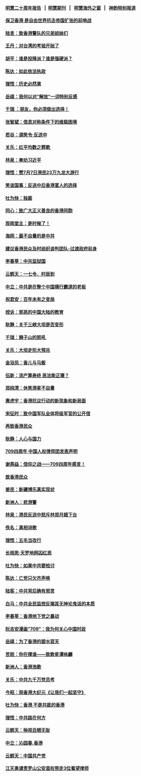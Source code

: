 #### [明慧二十周年报告](https://github.com/gfw-breaker/mh-reports/blob/master/README.md?t=07181736) &nbsp;&nbsp;|&nbsp;&nbsp;[明慧期刊](https://github.com/gfw-breaker/mh-qikan) &nbsp;&nbsp;|&nbsp;&nbsp; [明慧海外之窗](https://github.com/gfw-breaker/mh-news/blob/master/README.md?t=07181736) &nbsp;&nbsp;|&nbsp;&nbsp; [神韵特别报道](https://github.com/gfw-breaker/mh-news/blob/master/shenyun.md?t=07181736) 

#### [保卫香港 是自由世界抗击帝国扩张的前哨战](../pages/nsc993/n11393186.md?t=07181736) 

#### [陆言：致香港警队的兄弟姐妹们](../pages/nsc993/n11392281.md?t=07181736) 

#### [王丹：对台湾的考验开始了](../pages/nsc993/n11391258.md?t=07181736) 

#### [胡平：谁是投降派？谁是强硬派？](../pages/nsc993/n11391224.md?t=07181736) 

#### [陈达：如此依法执政](../pages/nsc993/n11388999.md?t=07181736) 

#### [理悟：历史必然果](../pages/nsc993/n11388741.md?t=07181736) 

#### [岳祺：我何以对“解放”一词特别反感](../pages/nsc993/n11385696.md?t=07181736) 

#### [千瑞 ：朋友，你必须做出选择！](../pages/nsc993/n11384949.md?t=07181736) 

#### [张智斌：信息对称条件下的维稳困境](../pages/nsc993/n11384812.md?t=07181736) 

#### [若谷：调笑令‧反送中](../pages/nsc993/n11383745.md?t=07181736) 

#### [关乐：红平均数之葬歌 ](../pages/nsc993/n11383498.md?t=07181736) 

#### [林泉：奉劝习近平](../pages/nsc993/n11383487.md?t=07181736) 

#### [理悟：赞7月7日港民23万九龙大游行](../pages/nsc993/n11383473.md?t=07181736) 

#### [笑谈国事：反送中后香港富人的选择](../pages/nsc993/n11382020.md?t=07181736) 

#### [吐为快：独裁](../pages/nsc993/n11382755.md?t=07181736) 

#### [同心：致广大正义善良的香港同胞](../pages/nsc993/n11382745.md?t=07181736) 

#### [观雨堂主：是时候了！](../pages/nsc993/n11382737.md?t=07181736) 

#### [海网：最不自量的是中共](../pages/nsc993/n11380440.md?t=07181736) 

#### [建议香港民众及时组织谈判团队-过渡政府前身](../pages/nsc993/n11379909.md?t=07181736) 

#### [李春草：中共监狱国](../pages/nsc993/n11378989.md?t=07181736) 

#### [云鹤天：一七令．时辰到](../pages/nsc993/n11379260.md?t=07181736) 

#### [中立：中共是在整个中国横行霸道的老板](../pages/nsc993/n11378382.md?t=07181736) 

#### [祝君安：百年未有之变局](../pages/nsc993/n11378376.md?t=07181736) 

#### [控诉：邪恶的中国大陆的教育](../pages/nsc993/n11378344.md?t=07181736) 

#### [耿静：关于三峡大坝是否变形](../pages/nsc993/n11375879.md?t=07181736) 

#### [千瑞：狮子山的怒吼 ](../pages/nsc993/n11375644.md?t=07181736) 

#### [关乐：大坝走形大预兆](../pages/nsc993/n11375629.md?t=07181736) 

#### [金浴凤：香儿与马贩](../pages/nsc993/n11375580.md?t=07181736) 

#### [伍新：流产算寿终  恶法能正寝？](../pages/nsc993/n11375581.md?t=07181736) 

#### [郑纯清：休笑港星不自量](../pages/nsc993/n11375555.md?t=07181736) 

#### [惠虎宇：香港抗议行动的新现象和新局面](../pages/nsc993/n11375501.md?t=07181736) 

#### [宋征时：致中国军队全体将级军官的公开信](../pages/nsc993/n11373354.md?t=07181736) 

#### [再致香港民众](../pages/nsc993/n11373870.md?t=07181736) 

#### [耿静：人心与国力](../pages/nsc993/n11373759.md?t=07181736) 

#### [709四周年 中国人权律师团发表声明](../pages/nsc993/n11373565.md?t=07181736) 

#### [谢燕益：信仰之战——709四周年感言！](../pages/nsc993/n11373388.md?t=07181736) 

#### [致香港民众](../pages/nsc993/n11373286.md?t=07181736) 

#### [姜民：新疆博乐真实现状](../pages/nsc993/n11371223.md?t=07181736) 

#### [新洲人：悲港警](../pages/nsc993/n11371174.md?t=07181736) 

#### [林泉：港民反送中怒斥林郑月娥下台](../pages/nsc993/n11370676.md?t=07181736) 

#### [佚名：真相诗歌](../pages/nsc993/n11370666.md?t=07181736) 

#### [理悟：五毛当改行](../pages/nsc993/n11369314.md?t=07181736) 

#### [长相思‧天罗地网囚红恶](../pages/nsc993/n11368444.md?t=07181736) 

#### [吐为快：如果中共要检讨](../pages/nsc993/n11368441.md?t=07181736) 

#### [陈达：亡党只欠齐声唤](../pages/nsc993/n11367838.md?t=07181736) 

#### [陆客：中共背后确有邪灵](../pages/nsc993/n11365263.md?t=07181736) 

#### [白马：中共全民监控反揭其无神论鬼话的本质](../pages/nsc993/n11365236.md?t=07181736) 

#### [李春草：香港地下党之暴动](../pages/nsc993/n11365210.md?t=07181736) 

#### [阮吉安漫画“709”：我为何关心中国时政](../pages/nsc993/n11362127.md?t=07181736) 

#### [岳祺：为了香港的碧水蓝天](../pages/nsc993/n11362627.md?t=07181736) 

#### [苦胆：你在撑谁——致歌星谭咏麟](../pages/nsc993/n11361348.md?t=07181736) 

#### [新洲人：香港浩歌](../pages/nsc993/n11361334.md?t=07181736) 

#### [关乐：中共九千万党员考](../pages/nsc993/n11361304.md?t=07181736) 

#### [今昭：观香港大纪元《让我们一起坚守》](../pages/nsc993/n11361244.md?t=07181736) 

#### [吐为快：香港  不是共匪的香港](../pages/nsc993/n11360918.md?t=07181736) 

#### [理悟：中共路在何方](../pages/nsc993/n11360509.md?t=07181736) 

#### [云鹤天：殃视丑陋无耻](../pages/nsc993/n11358872.md?t=07181736) 

#### [中立：沁园春.香港](../pages/nsc993/n11358843.md?t=07181736) 

#### [云鹤天：中国共产党](../pages/nsc993/n11356465.md?t=07181736) 

#### [江天勇谴责罗山公安滥权带走3位看望律师](../pages/nsc993/n11356042.md?t=07181736) 

